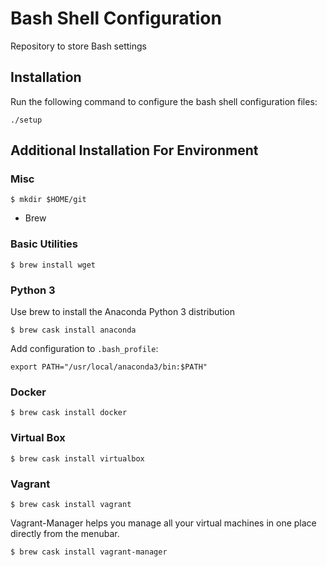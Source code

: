 Bash Shell Configuration
========================

Repository to store Bash settings

## Installation

Run the following command to configure the bash shell configuration files:

```
./setup
```

## Additional Installation For Environment

### Misc

```
$ mkdir $HOME/git
```

- Brew

### Basic Utilities

```
$ brew install wget
```

### Python 3

Use brew to install the Anaconda Python 3 distribution

```
$ brew cask install anaconda
```

Add configuration to `.bash_profile`:

```
export PATH="/usr/local/anaconda3/bin:$PATH"
```

### Docker

```
$ brew cask install docker
```

### Virtual Box

```
$ brew cask install virtualbox
```

### Vagrant

```
$ brew cask install vagrant
```

Vagrant-Manager helps you manage all your virtual machines in one place directly from the menubar.

```
$ brew cask install vagrant-manager
```
